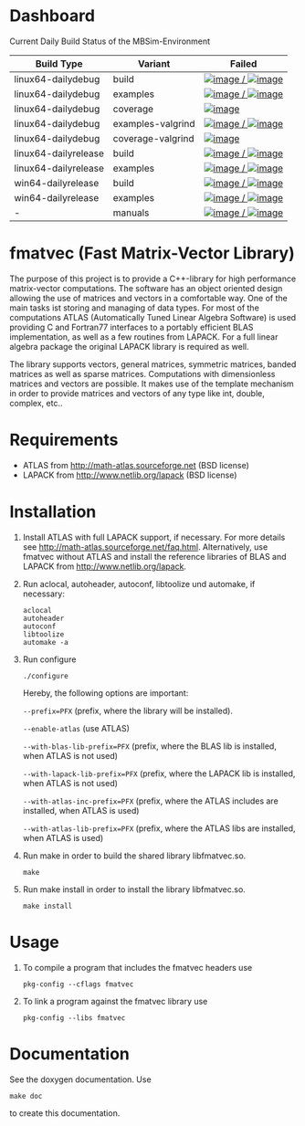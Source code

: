 # Dashboard

Current Daily Build Status of the MBSim-Environment

| Build Type | Variant | Failed |
|------------|---------|--------|
| linux64-dailydebug | build | [![image](http://www.mbsim-env.de/mbsim/buildsystemstate/linux64-dailydebug-build.nrFailed.svg) / ![image](http://www.mbsim-env.de/mbsim/buildsystemstate/linux64-dailydebug-build.nrAll.svg)](http://www.mbsim-env.de/mbsim/linux64-dailydebug/report/result_current/) |
| linux64-dailydebug | examples | [![image](http://www.mbsim-env.de/mbsim/buildsystemstate/linux64-dailydebug-examples.nrFailed.svg) / ![image](http://www.mbsim-env.de/mbsim/buildsystemstate/linux64-dailydebug-examples.nrAll.svg)](http://www.mbsim-env.de/mbsim/linux64-dailydebug/report/result_current/runexamples_report/result_current/) |
| linux64-dailydebug | coverage | [![image](http://www.mbsim-env.de/mbsim/buildsystemstate/linux64-dailydebug-coverage.svg)](http://www.mbsim-env.de/mbsim/linux64-dailydebug/report/result_current/runexamples_report/result_current/coverage/) |
| linux64-dailydebug | examples-valgrind | [![image](http://www.mbsim-env.de/mbsim/buildsystemstate/linux64-dailydebug-valgrind-examples.nrFailed.svg) / ![image](http://www.mbsim-env.de/mbsim/buildsystemstate/linux64-dailydebug-valgrind-examples.nrAll.svg)](http://www.mbsim-env.de/mbsim/linux64-dailydebug/report/runexamples_valgrind_report/result_current/) |
| linux64-dailydebug | coverage-valgrind | [![image](http://www.mbsim-env.de/mbsim/buildsystemstate/linux64-dailydebug-valgrind-coverage.svg)](http://www.mbsim-env.de/mbsim/linux64-dailydebug/report/runexamples_valgrind_report/result_current/coverage/) |
| linux64-dailyrelease | build | [![image](http://www.mbsim-env.de/mbsim/buildsystemstate/linux64-dailyrelease-build.nrFailed.svg) / ![image](http://www.mbsim-env.de/mbsim/buildsystemstate/linux64-dailyrelease-build.nrAll.svg)](http://www.mbsim-env.de/mbsim/linux64-dailyrelease/report/result_current/) |
| linux64-dailyrelease | examples | [![image](http://www.mbsim-env.de/mbsim/buildsystemstate/linux64-dailyrelease-examples.nrFailed.svg) / ![image](http://www.mbsim-env.de/mbsim/buildsystemstate/linux64-dailyrelease-examples.nrAll.svg)](http://www.mbsim-env.de/mbsim/linux64-dailyrelease/report/result_current/runexamples_report/result_current/) |
| win64-dailyrelease | build | [![image](http://www.mbsim-env.de/mbsim/buildsystemstate/win64-dailyrelease-build.nrFailed.svg) / ![image](http://www.mbsim-env.de/mbsim/buildsystemstate/win64-dailyrelease-build.nrAll.svg)](http://www.mbsim-env.de/mbsim/win64-dailyrelease/report/result_current/) |
| win64-dailyrelease | examples | [![image](http://www.mbsim-env.de/mbsim/buildsystemstate/win64-dailyrelease-examples.nrFailed.svg) / ![image](http://www.mbsim-env.de/mbsim/buildsystemstate/win64-dailyrelease-examples.nrAll.svg)](http://www.mbsim-env.de/mbsim/win64-dailyrelease/report/result_current/runexamples_report/result_current/) |
| - | manuals | [![image](http://www.mbsim-env.de/mbsim/buildsystemstate/build-manuals.nrFailed.svg) / ![image](http://www.mbsim-env.de/mbsim/buildsystemstate/build-manuals.nrAll.svg)](http://www.mbsim-env.de/mbsim/doc_manualsbuild.log) |



# fmatvec (Fast Matrix-Vector Library)

The purpose of this project is to provide a C++-library for high performance
matrix-vector computations. The software has an object oriented design allowing
the use of matrices and vectors in a comfortable way.  One of the main tasks
ist storing and managing of data types. For most of the computations ATLAS
(Automatically Tuned Linear Algebra Software) is used providing C and Fortran77
interfaces to a portably efficient BLAS implementation, as well as a few
routines from LAPACK. For a full linear algebra package the original LAPACK
library is required as well.

The library supports vectors, general matrices, symmetric matrices, banded
matrices as well as sparse matrices. Computations with dimensionless matrices
and vectors are possible. It makes use of the template mechanism in order to
provide matrices and vectors of any type like int, double, complex, etc..

# Requirements

- ATLAS from http://math-atlas.sourceforge.net (BSD license)
- LAPACK from http://www.netlib.org/lapack (BSD license)

# Installation

1. Install ATLAS with full LAPACK support, if necessary. For more
   details see http://math-atlas.sourceforge.net/faq.html.
   Alternatively, use fmatvec without ATLAS and install the reference
   libraries of BLAS and LAPACK from http://www.netlib.org/lapack.

2. Run aclocal, autoheader, autoconf, libtoolize und automake, if
   necessary:
   ```
   aclocal
   autoheader
   autoconf
   libtoolize
   automake -a
   ```
		                
3. Run configure

   `./configure`

   Hereby, the following options are important:

   `--prefix=PFX` (prefix, where the library will be installed).

   `--enable-atlas` (use ATLAS)

   `--with-blas-lib-prefix=PFX` (prefix, where the BLAS lib is
       installed, when ATLAS is not used)

   `--with-lapack-lib-prefix=PFX` (prefix, where the LAPACK lib is
       installed, when ATLAS is not used)

   `--with-atlas-inc-prefix=PFX` (prefix, where the ATLAS includes 
       are installed, when ATLAS is used)

   `--with-atlas-lib-prefix=PFX` (prefix, where the ATLAS libs are
       installed, when ATLAS is used)

4. Run make in order to build the shared library libfmatvec.so.
          
   `make`

5. Run make install in order to install the library libfmatvec.so.

   `make install`
				  
# Usage

1. To compile a program that includes the fmatvec headers use

   `pkg-config --cflags fmatvec`

2. To link a program against the fmatvec library use

   `pkg-config --libs fmatvec`

# Documentation

See the doxygen documentation. Use

`make doc`

to create this documentation.
